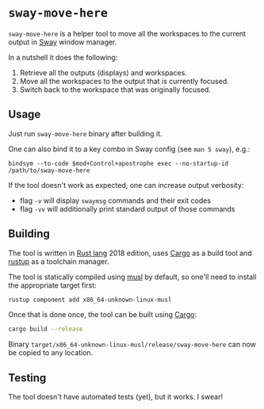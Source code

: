 # `sway-move-here`

`sway-move-here` is a helper tool to move all the workspaces to the
current output in [Sway][swaywm] window manager.

In a nutshell it does the following:

1. Retrieve all the outputs (displays) and workspaces.
2. Move all the workspaces to the output that is currently focused.
3. Switch back to the workspace that was originally focused.

[swaywm]: https://swaywm.org/

## Usage

Just run `sway-move-here` binary after building it.

One can also bind it to a key combo in Sway config (see `man 5 sway`), e.g.:

```
bindsym --to-code $mod+Control+apostrophe exec --no-startup-id /path/to/sway-move-here
```

If the tool doesn't work as expected, one can increase output verbosity:

* flag `-v` will display `swaymsg` commands and their exit codes
* flag `-vv` will additionally print standard output of those commands

## Building

The tool is written in [Rust lang][rustlang] 2018 edition, uses [Cargo][cargo]
as a build tool and [rustup][rustup] as a toolchain manager.

The tool is statically compiled using [musl][musl] by default, so one'll
need to install the appropriate target first:

```sh
rustup component add x86_64-unknown-linux-musl
```

Once that is done once, the tool can be built using [Cargo][cargo]:

```sh
cargo build --release
```

Binary `target/x86_64-unknown-linux-musl/release/sway-move-here` can
now be copied to any location.

[rustlang]: https://www.rust-lang.org/
[cargo]: https://doc.rust-lang.org/cargo/
[rustup]: https://rustup.rs/
[musl]: https://www.musl-libc.org/

## Testing

The tool doesn't have automated tests (yet), but it works. I swear!
